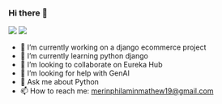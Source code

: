 ### Hi there 👋
<a class="header-badge" target="_blank" href="https://www.linkedin.com/in/merin-mathew-180308222/"><img src="https://img.shields.io/badge/style--5eba00.svg?label=LinkedIn&logo=linkedin&style=social"></a>
<a class="header-badge" target="_blank" href="https://github.com/Merin-Philamin-Mathew"><img src="https://img.shields.io/badge/style--5eba00.svg?label=GitHub&logo=github&style=social"></a>
- 🔭 I’m currently working on a django ecommerce project
- 🌱 I’m currently learning python django  
- 👯 I’m looking to collaborate on Eureka Hub
- 🤔 I’m looking for help with GenAI
- 💬 Ask me about Python 
- 📫 How to reach me: merinphilaminmathew19@gmail.com

